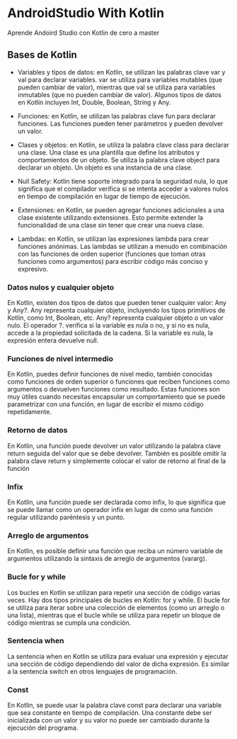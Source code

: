 # AndroidStudio With Kotlin

Aprende Andoird Studio con Kotlin de cero a master

## Bases de Kotlin

- Variables y tipos de datos: en Kotlin, se utilizan las palabras clave var y val para declarar variables. var se utiliza para variables mutables (que pueden cambiar de valor), mientras que val se utiliza para variables inmutables (que no pueden cambiar de valor). Algunos tipos de datos en Kotlin incluyen Int, Double, Boolean, String y Any.

- Funciones: en Kotlin, se utilizan las palabras clave fun para declarar funciones. Las funciones pueden tener parámetros y pueden devolver un valor.

- Clases y objetos: en Kotlin, se utiliza la palabra clave class para declarar una clase. Una clase es una plantilla que define los atributos y comportamientos de un objeto. Se utiliza la palabra clave object para declarar un objeto. Un objeto es una instancia de una clase.

- Null Safety: Kotlin tiene soporte integrado para la seguridad nula, lo que significa que el compilador verifica si se intenta acceder a valores nulos en tiempo de compilación en lugar de tiempo de ejecución.

- Extensiones: en Kotlin, se pueden agregar funciones adicionales a una clase existente utilizando extensiones. Esto permite extender la funcionalidad de una clase sin tener que crear una nueva clase.

- Lambdas: en Kotlin, se utilizan las expresiones lambda para crear funciones anónimas. Las lambdas se utilizan a menudo en combinación con las funciones de orden superior (funciones que toman otras funciones como argumentos) para escribir código más conciso y expresivo.

### Datos nulos y cualquier objeto

En Kotlin, existen dos tipos de datos que pueden tener cualquier valor: Any y Any?. Any representa cualquier objeto, incluyendo los tipos primitivos de Kotlin, como Int, Boolean, etc. Any? representa cualquier objeto o un valor nulo. El operador ?. verifica si la variable es nula o no, y si no es nula, accede a la propiedad solicitada de la cadena. Si la variable es nula, la expresión entera devuelve null.

### Funciones de nivel intermedio

En Kotlin, puedes definir funciones de nivel medio, también conocidas como funciones de orden superior o funciones que reciben funciones como argumentos o devuelven funciones como resultado. Estas funciones son muy útiles cuando necesitas encapsular un comportamiento que se puede parametrizar con una función, en lugar de escribir el mismo código repetidamente.

### Retorno de datos

En Kotlin, una función puede devolver un valor utilizando la palabra clave return seguida del valor que se debe devolver. También es posible omitir la palabra clave return y simplemente colocar el valor de retorno al final de la función

### Infix

En Kotlin, una función puede ser declarada como infix, lo que significa que se puede llamar como un operador infix en lugar de como una función regular utilizando paréntesis y un punto.

### Arreglo de argumentos

En Kotlin, es posible definir una función que reciba un número variable de argumentos utilizando la sintaxis de arreglo de argumentos (vararg).

### Bucle for y while

Los bucles en Kotlin se utilizan para repetir una sección de código varias veces. Hay dos tipos principales de bucles en Kotlin: for y while. El bucle for se utiliza para iterar sobre una colección de elementos (como un arreglo o una lista), mientras que el bucle while se utiliza para repetir un bloque de código mientras se cumpla una condición.

### Sentencia when

La sentencia when en Kotlin se utiliza para evaluar una expresión y ejecutar una sección de código dependiendo del valor de dicha expresión. Es similar a la sentencia switch en otros lenguajes de programación.

### Const

En Kotlin, se puede usar la palabra clave const para declarar una variable que sea constante en tiempo de compilación. Una constante debe ser inicializada con un valor y su valor no puede ser cambiado durante la ejecución del programa.
